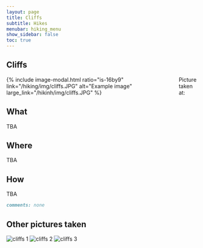```yaml
---
layout: page
title: Cliffs
subtitle: Hikes
menubar: hiking_menu
show_sidebar: false
toc: true
---
```


## Cliffs

<div class="columns">
<div class="column is-6">
{% include image-modal.html ratio="is-16by9" link="/hiking/img/cliffs.JPG" alt="Example image" large_link="/hikinh/img/cliffs.JPG" %}
</div>
<div class="column is-6">
Picture taken at:
</div>
</div>

## What
TBA

## Where
TBA

## How
TBA

```markdown
comments: none
```

## Other pictures taken
![cliffs 1](/hiking/img/cliffs1.JPG)
![cliffs 2](/hiking/img/cliffs2.JPG)
![cliffs 3](/hiking/img/cliffs3.JPG)
